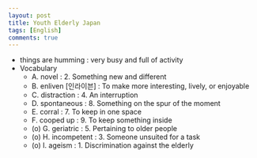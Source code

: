 ```yaml
---
layout: post
title: Youth Elderly Japan
tags: [English]
comments: true
---
```


- things are humming : very busy and full of activity
- Vocabulary
    - A. novel : 2. Something new and different
    - B. enliven [인라이븐] : To make more interesting, lively, or enjoyable
    - C. distraction : 4. An interruption
    - D. spontaneous : 8. Something on the spur of the moment
    - E. corral : 7. To keep in one space
    - F. cooped up : 9. To keep something inside 
    - (o) G. geriatric : 5. Pertaining to older people 
    - (o) H. incompetent : 3. Someone unsuited for a task
    - (o) I. ageism : 1. Discrimination against the elderly
